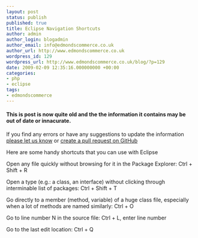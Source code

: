 ```yaml
---
layout: post
status: publish
published: true
title: Eclipse Navigation Shortcuts
author: admin
author_login: blogadmin
author_email: info@edmondscommerce.co.uk
author_url: http://www.edmondscommerce.co.uk
wordpress_id: 129
wordpress_url: http://www.edmondscommerce.co.uk/blog/?p=129
date: 2009-02-09 12:35:16.000000000 +00:00
categories:
- php
- eclipse
tags:
- edmondscommerce
---
```

<div class="oldpost"><h4>This is post is now quite old and the the information it contains may be out of date or innacurate.</h4>
<p>
If you find any errors or have any suggestions to update the information <a href="http://edmondscommerce.github.io/contact-us/index.html">please let us know</a>
or <a href="https://github.com/edmondscommerce/edmondscommerce.github.io">create a pull request on GitHub</a>
</p>
</div>
Here are some handy shortcuts that you can use with Eclipse

Open any file quickly without browsing for it in the Package Explorer: Ctrl + Shift + R

Open a type (e.g.: a class, an interface) without clicking through interminable list of packages: Ctrl + Shift + T

Go directly to a member (method, variable) of a huge class file, especially when a lot of methods are named similarly: Ctrl + O

Go to line number N in the source file: Ctrl + L, enter line number

Go to the last edit location: Ctrl + Q

